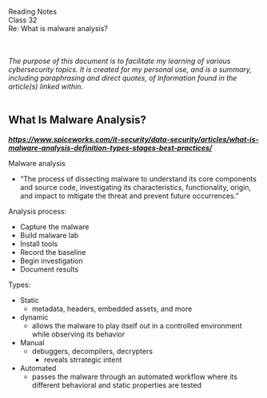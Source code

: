 Reading Notes <br>
Class 32<br>
Re: What is malware analysis? <br><br><br>

*The purpose of this document is to facilitate my learning of various cybersecurity topics.  It is created for my personal use, and is a summary, including paraphrasing and direct quotes, of information found in the article(s) linked within.*<br><br>

## What Is Malware Analysis?
***https://www.spiceworks.com/it-security/data-security/articles/what-is-malware-analysis-definition-types-stages-best-practices/***
<br>

Malware analysis
- “The process of dissecting malware to understand its core components and source code, investigating its characteristics, functionality, origin, and impact to mitigate the threat and prevent future occurrences.”

Analysis process:
- Capture the malware
- Build malware lab
- Install tools
- Record the baseline
- Begin investigation
- Document results

Types:
- Static
    - metadata, headers, embedded assets, and more
- dynamic
    - allows the malware to play itself out in a controlled environment while observing its behavior
- Manual
    - debuggers, decompilers, decrypters
        - reveals strrategic intent
- Automated
    - passes the malware through an automated workflow where its different behavioral and static properties are tested<br><br><br>